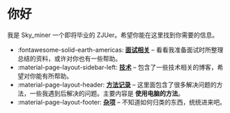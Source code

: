 

# 你好

我是 Sky_miner 一个即将毕业的 ZJUer。希望你能在这里找到你需要的信息。

<div class="grid cards" markdown>

- :fontawesome-solid-earth-americas: __[面试相关]__ – 看看我准备面试时所整理总结的资料，或许对你也有一些帮助。
- :material-page-layout-sidebar-left: __[技术]__ – 包含了一些技术相关的博客，希望对你能有所帮助。
- :material-page-layout-header: __[方法记录]__ – 这里面包含了很多解决问题的方法，一些我遇到后解决的问题。主要内容是 **使用电脑的方法**。
- :material-page-layout-footer: __[杂项]__ – 不知道如何归类的东西，统统进来吧。

</div>

  [面试相关]: interview/index.md
  [技术]: tech/index.md
  [方法记录]: methods/index.md
  [杂项]: others/index.md
